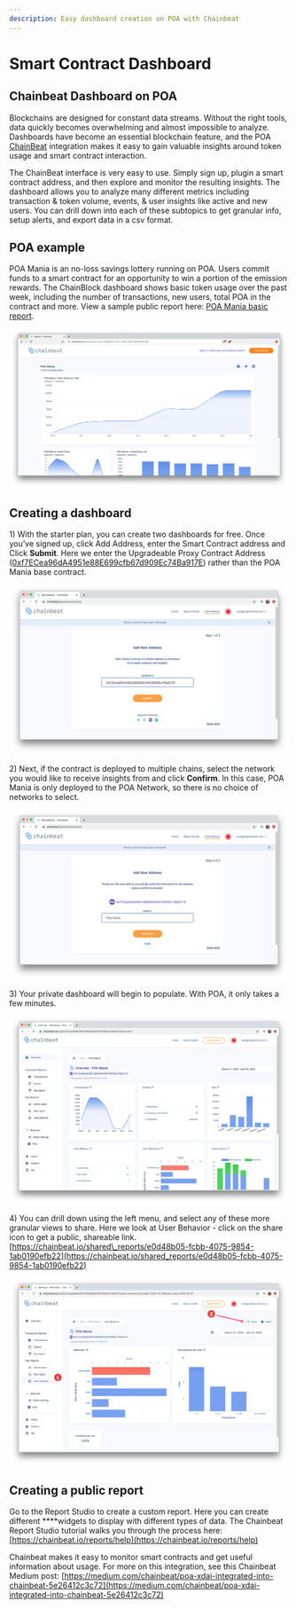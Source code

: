```yaml
---
description: Easy dashboard creation on POA with Chainbeat
---
```


# Smart Contract Dashboard

## Chainbeat Dashboard on POA

Blockchains are designed for constant data streams. Without the right tools, data quickly becomes overwhelming and almost impossible to analyze. Dashboards have become an essential blockchain feature, and the POA [ChainBeat](https://chainbeat.io/) integration makes it easy to gain valuable insights around token usage and smart contract interaction.

The ChainBeat interface is very easy to use. Simply sign up, plugin a smart contract address, and then explore and monitor the resulting insights. The dashboard allows you to analyze many different metrics including transaction & token volume, events, & user insights like active and new users.  You can drill down into each of these subtopics to get granular info, setup alerts, and export data in a csv format.

## **POA example**

POA Mania is an no-loss savings lottery running on POA. Users commit funds to a smart contract for an opportunity to win a portion of the emission rewards.   The ChainBlock dashboard shows basic token usage over the past week, including the number of transactions, new users, total POA in the contract and more. View a sample public report here: [POA Mania basic report](https://chainbeat.io/reports/poa-mania-f88a047a-c407-47b9-93fd-c60c39531edd).

![Basic report with Token Balances, Active Users and Transactions per day](../.gitbook/assets/chainbeat-1.png)

## **Creating a dashboard**

1\) With the starter plan, you can create two dashboards for free. Once you’ve signed up, click Add Address, enter the Smart Contract address and Click **Submit**. Here we enter the Upgradeable Proxy Contract Address \([0xf7ECea96dA4951e88E699cfb67d909Ec74Ba917E](https://blockscout.com/poa/core/address/0xf7ECea96dA4951e88E699cfb67d909Ec74Ba917E/contracts)\) rather than the POA Mania base contract. 

![](../.gitbook/assets/chainbeat-2.png)

2\) Next, if the contract is deployed to multiple chains, select the network you would like to receive insights from and click **Confirm**. In this case, POA Mania is only deployed to the POA Network, so there is no choice of networks to select.

![](../.gitbook/assets/chainbeat-3.png)

3\) Your private dashboard will begin to populate. With POA, it only takes a few minutes.

![](../.gitbook/assets/chainbeat-4.png)

4\) You can drill down using the left menu, and select any of these more granular views to share. Here we look at User Behavior - click on the share icon to get a public, shareable link. [https://chainbeat.io/shared\_reports/e0d48b05-fcbb-4075-9854-1ab0190efb22](https://chainbeat.io/shared_reports/e0d48b05-fcbb-4075-9854-1ab0190efb22)

![](../.gitbook/assets/chainbeat5.png)

## **Creating a public report**

Go to the Report Studio to create a custom report. Here you can create different ****widgets to display with different types of data. The Chainbeat Report Studio tutorial walks you through the process here:  [https://chainbeat.io/reports/help](https://chainbeat.io/reports/help)  
  
Chainbeat makes it easy to monitor smart contracts and get useful information about usage. For more on this integration, see this Chainbeat Medium post: [https://medium.com/chainbeat/poa-xdai-integrated-into-chainbeat-5e26412c3c72](https://medium.com/chainbeat/poa-xdai-integrated-into-chainbeat-5e26412c3c72)

